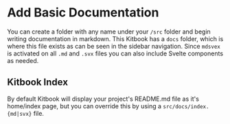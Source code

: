 # Add Basic Documentation

You can create a folder with any name under your `/src` folder and begin writing documentation in markdown. This Kitbook has a `docs` folder, which is where this file exists as can be seen in the sidebar navigation. Since `mdsvex` is activated on all `.md` and `.svx` files you can also include Svelte components as needed.

## Kitbook Index

By default Kitbook will display your project's README.md file as it's home/index page, but you can override this by using a `src/docs/index.{md|svx}` file.